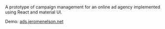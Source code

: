 A prototype of campaign management for an online ad agency implemented using React and material UI.

Demo:
<a href="http://ads.jeromenelson.net">ads.jeromenelson.net</a>